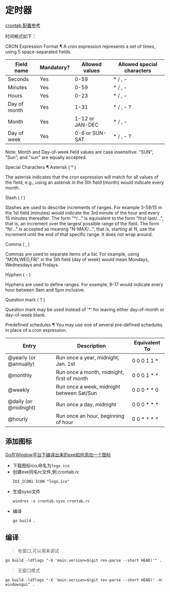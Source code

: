 # 定时器

[crontab 配置参考](https://pkg.go.dev/github.com/robfig/cron/v3#section-readme)

时间格式如下：

CRON Expression Format ¶
A cron expression represents a set of times, using 5 space-separated fields.

Field name   | Mandatory? | Allowed values  | Allowed special characters
----------   | ---------- | --------------  | --------------------------
Seconds      | Yes        | 0-59            | * / , -
Minutes      | Yes        | 0-59            | * / , -
Hours        | Yes        | 0-23            | * / , -
Day of month | Yes        | 1-31            | * / , - ?
Month        | Yes        | 1-12 or JAN-DEC | * / , -
Day of week  | Yes        | 0-6 or SUN-SAT  | * / , - ?


Note: Month and Day-of-week field values are case insensitive. "SUN", "Sun", and "sun" are equally accepted.

Special Characters ¶
Asterisk ( * )

The asterisk indicates that the cron expression will match for all values of the field; e.g., using an asterisk in the 5th field (month) would indicate every month.

Slash ( / )

Slashes are used to describe increments of ranges. For example 3-59/15 in the 1st field (minutes) would indicate the 3rd minute of the hour and every 15 minutes thereafter. The form "*\/..." is equivalent to the form "first-last/...", that is, an increment over the largest possible range of the field. The form "N/..." is accepted as meaning "N-MAX/...", that is, starting at N, use the increment until the end of that specific range. It does not wrap around.

Comma ( , )

Commas are used to separate items of a list. For example, using "MON,WED,FRI" in the 5th field (day of week) would mean Mondays, Wednesdays and Fridays.

Hyphen ( - )

Hyphens are used to define ranges. For example, 9-17 would indicate every hour between 9am and 5pm inclusive.

Question mark ( ? )

Question mark may be used instead of '*' for leaving either day-of-month or day-of-week blank.

Predefined schedules ¶
You may use one of several pre-defined schedules in place of a cron expression.

Entry                  | Description                                | Equivalent To
-----                  | -----------                                | -------------
@yearly (or @annually) | Run once a year, midnight, Jan. 1st        | 0 0 0 1 1 *
@monthly               | Run once a month, midnight, first of month | 0 0 0 1 * *
@weekly                | Run once a week, midnight between Sat/Sun  | 0 0 0 * * 0
@daily (or @midnight)  | Run once a day, midnight                   | 0 0 0 * * *
@hourly                | Run once an hour, beginning of hour        | 0 0 * * * *

## 添加图标
[Go在Window平台下编译出来的exe如何添加一个图标](https://blog.csdn.net/wtt234/article/details/124512392)
- 下载图标ico,命名为`logo.ico`
- 创建exe同名rc文件,例:crontab.rc
    ```
    IDI_ICON1 ICON "logo.ico"
    ```
- 生成syso文件
    ```
    windres -o crontab.syso crontab.rc
    ```
- 编译
    ```
    go build .
    ```

## 编译
> 有窗口,可以用来调试
```
go build -ldflags "-X 'main.version=$(git rev-parse --short HEAD)'" .
```
> 无窗口模式
```
go build -ldflags "-X 'main.version=$(git rev-parse --short HEAD)' -H windowsgui" .
```
